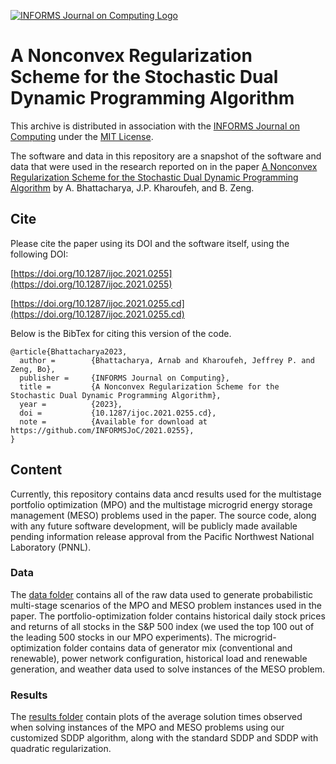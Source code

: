 [![INFORMS Journal on Computing Logo](https://INFORMSJoC.github.io/logos/INFORMS_Journal_on_Computing_Header.jpg)](https://pubsonline.informs.org/journal/ijoc)

# A Nonconvex Regularization Scheme for the Stochastic Dual Dynamic Programming Algorithm
This archive is distributed in association with the [INFORMS Journal on
Computing](https://pubsonline.informs.org/journal/ijoc) under the [MIT License](LICENSE).

The software and data in this repository are a snapshot of the software and data that were used in the research reported on in the paper [A Nonconvex Regularization Scheme for the Stochastic Dual Dynamic Programming Algorithm](https://pubsonline.informs.org/doi/10.1287/ijoc.2021.0255) by A. Bhattacharya, J.P. Kharoufeh, and B. Zeng.

## Cite

Please cite the paper using its DOI and the software itself, using the following DOI:

[https://doi.org/10.1287/ijoc.2021.0255](https://doi.org/10.1287/ijoc.2021.0255)

[https://doi.org/10.1287/ijoc.2021.0255.cd](https://doi.org/10.1287/ijoc.2021.0255.cd)

Below is the BibTex for citing this version of the code.

```
@article{Bhattacharya2023,
  author =        {Bhattacharya, Arnab and Kharoufeh, Jeffrey P. and Zeng, Bo},
  publisher =     {INFORMS Journal on Computing},
  title =         {A Nonconvex Regularization Scheme for the Stochastic Dual Dynamic Programming Algorithm},
  year =          {2023},
  doi =           {10.1287/ijoc.2021.0255.cd},
  note =          {Available for download at https://github.com/INFORMSJoC/2021.0255},
}  
```


## Content

Currently, this repository contains data ancd results used for the multistage portfolio optimization (MPO) and the multistage microgrid energy storage management (MESO) problems used in the paper. The source code, along with any future software development, will be publicly made available pending information release approval from the Pacific Northwest National Laboratory (PNNL). 

### Data 

The [data folder]() contains all of the raw data used to generate probabilistic multi-stage scenarios of the MPO and MESO problem instances used in the paper. The portfolio-optimization folder contains historical daily stock prices and returns of all stocks in the S&P 500 index (we used the top 100 out of the leading 500 stocks in our MPO experiments). The microgrid-optimization folder contains data of generator mix (conventional and renewable), power network configuration, historical load and renewable generation, and weather data used to solve instances of the MESO problem. 

### Results

The [results folder]() contain plots of the  average solution times observed when solving instances of the MPO and MESO problems using our customized SDDP algorithm, along with the standard SDDP and SDDP with quadratic regularization. 





